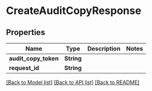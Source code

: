 # CreateAuditCopyResponse

## Properties

Name | Type | Description | Notes
------------ | ------------- | ------------- | -------------
**audit_copy_token** | **String** |  | 
**request_id** | **String** |  | 

[[Back to Model list]](../README.md#documentation-for-models) [[Back to API list]](../README.md#documentation-for-api-endpoints) [[Back to README]](../README.md)


